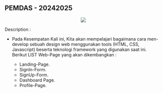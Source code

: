 ## PEMDAS - 20242025

<p align="center">
  <img src="https://capsule-render.vercel.app/api?type=waving&color=gradient&height=150&width=100%&section=footer&text=%5xPEMDAS-FRONTEND%5"/>
</p> 
Description :

- Pada Kesempatan Kali ini, Kita akan mempelajari bagaimana cara men-develop sebuah design web menggunakan tools (HTML, CSS, Javascript) beserta teknologi framework yang digunakan saat ini.
  Berikut LIST Web-Page yang akan dikembangkan :

  - Landing-Page.
  - SignIn-Form.
  - SignUp-Form.
  - Dashboard Page.
  - Profile-Page.
